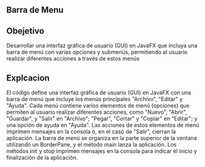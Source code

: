 ## Barra de Menu



## Obejetivo

Desarrollar una interfaz gráfica de usuario (GUI) en JavaFX que incluya una barra de menú con varias opciones y submenús, permitiendo al usuario realizar diferentes acciones a través de estos menús

## Explcacion 

El código define una interfaz gráfica de usuario (GUI) en JavaFX con una barra de menú que incluye los menús principales "Archivo", "Editar" y "Ayuda". Cada menú contiene varios elementos de menú (opciones) que permiten al usuario realizar diferentes acciones, como "Nuevo", "Abrir", "Guardar", y "Salir" en "Archivo"; "Pegar", "Cortar" y "Copiar" en "Editar"; y una opción de ayuda en "Ayuda". Las acciones de estos elementos de menú imprimen mensajes en la consola o, en el caso de "Salir", cierran la aplicación. La barra de menú se organiza en la parte superior de la ventana utilizando un BorderPane, y el método main lanza la aplicación. Los métodos init y stop imprimen mensajes en la consola para indicar el inicio y finalización de la aplicación.
